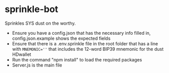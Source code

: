 # sprinkle-bot
Sprinkles SYS dust on the worthy.

- Ensure you have a config.json that has the necessary info filled in, config.json.example shows the expected fields
- Ensure that there is a .env.sprinkle file in the root folder that has a line with `MNEMONIC=''` that includes the 12-word BIP39 mnemonic for the dust HDwallet
- Run the command "npm install" to load the required packages
- Server.js is the main file

